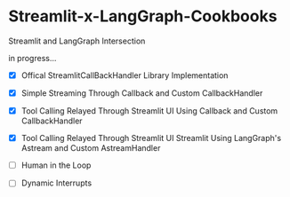 # Streamlit-x-LangGraph-Cookbooks
Streamlit and LangGraph Intersection

in progress...

- [x] Offical StreamlitCallBackHandler Library Implementation

- [x] Simple Streaming Through Callback and Custom CallbackHandler

- [x] Tool Calling Relayed Through Streamlit UI Using Callback and Custom CallbackHandler

- [x] Tool Calling Relayed Through Streamlit UI Streamlit Using LangGraph's Astream and Custom AstreamHandler

- [ ] Human in the Loop

- [ ] Dynamic Interrupts
